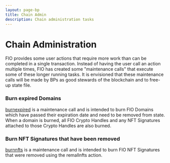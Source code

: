 ```yaml
---
layout: page-bp
title: Chain Admin
description: Chain administration tasks
---
```

# Chain Administration

FIO provides some user actions that require more work than can be completed in a single transaction. Instead of having the user call an action multiple times, FIO has created some "maintenance calls" that execute some of these longer running tasks. It is envisioned that these maintenance calls will be made by BPs as good stewards of the blockchain and to free-up state file.

### Burn expired Domains
[burnexpired]({{site.baseurl}}/pages/api/fio-api/#options-burnexpired) is a maintenance call and is intended to burn FIO Domains which have passed their expiration date and need to be removed from state. When a domain is burned, all FIO Crypto Handles and any NFT Signatures attached to those Crypto Handles are also burned.

### Burn NFT Signatures that have been removed
[burnnfts]({{site.baseurl}}/pages/api/fio-api/#options-burnnfts) is a maintenance call and is intended to burn FIO NFT Signatures that were removed using the remallnfts action.



